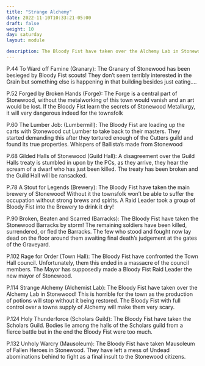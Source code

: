 ```yaml
---
title: "Strange Alchemy"
date: 2022-11-10T10:33:21-05:00
draft: false
weight: 10
day: saturday
layout: module

description: The Bloody Fist have taken over the Alchemy Lab in Stonewood! This is horrible for the town as the production of potions will stop without it being restored. The Bloody Fist with full control over a towns supply of Alchemy will make them very scary.
---
```


P.44 To Ward off Famine (Granary): The Granary of Stonewood has been besieged by Bloody Fist scouts! They don’t seem terribly interested in the Grain but something else is happening in that building besides just eating….

P.52 Forged by Broken Hands (Forge): The Forge is a central part of Stonewood, without the metalworking of this town would vanish and an art would be lost. If the Bloody Fist learn the secrets of Stonewood Metallurgy, it will very dangerous indeed for the townsfolk

P.60 The Lumber Job: (Lumbermill): The Bloody Fist are loading up the carts with Stonewood cut Lumber to take back to their masters. They started demanding this after they tortured enough of the Cutters guild and found its true properties. Whispers of Ballista’s made from Stonewood

P.68 Gilded Halls of Stonewood (Guild Hall): A disagreement over the Guild Halls treaty is stumbled in upon by the PCs, as they arrive, they hear the scream of a dwarf who has just been killed. The treaty has been broken and the Guild Hall will be ransacked.

P.78 A Stout for Legends (Brewery): The Bloody Fist have taken the main brewery of Stonewood! Without it the townsfolk won’t be able to suffer the occupation without strong brews and spirits. A Raid Leader took a group of Bloody Fist into the Brewery to drink it dry!

P.90 Broken, Beaten and Scarred (Barracks): The Bloody Fist have taken the Stonewood Barracks by storm! The remaining soldiers have been killed, surrendered, or fled the Barracks. The few who stood and fought now lay dead on the floor around them awaiting final death’s judgement at the gates of the Graveyard.

P.102 Rage for Order (Town Hall): The Bloody Fist have confronted the Town Hall council. Unfortunately, them this ended in a massacre of the council members. The Mayor has supposedly made a Bloody Fist Raid Leader the new mayor of Stonewood.

P.114 Strange Alchemy (Alchemist Lab): The Bloody Fist have taken over the Alchemy Lab in Stonewood! This is horrible for the town as the production of potions will stop without it being restored. The Bloody Fist with full control over a towns supply of Alchemy will make them very scary.

P.124 Holy Thunderforce (Scholars Guild): The Bloody Fist have taken the Scholars Guild. Bodies lie among the halls of the Scholars guild from a fierce battle but in the end the Bloody Fist were too much.

P.132 Unholy Warcry (Mausoleum): The Bloody Fist have taken Mausoleum of Fallen Heroes in Stonewood. They have left a mess of Undead abominations behind to fight as a final insult to the Stonewood citizens.
